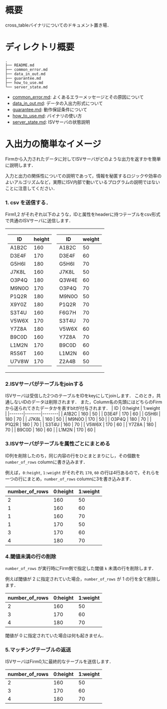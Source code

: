 # 概要
cross_tableバイナリについてのドキュメント置き場．

# ディレクトリ概要
```
.
├── README.md
├── common_error.md
├── data_in_out.md
├── guarantee.md
├── how_to_use.md
└── server_state.md
```
- [common_error.md](./common_error.md): よくあるエラーメッセージとその原因について
- [data_in_out.md](./data_in_out.md): データの入出力形式について
- [guarantee.md](./guarantee.md): 動作保証条件について
- [how_to_use.md](./how_to_use.md): バイナリの使い方
- [server_state.md](./server_state.md): ISVサーバの状態説明


# 入出力の簡単なイメージ
Firmから入力されたデータに対してISVサーバがどのような出力を返すかを簡単に説明します．

入力と出力の関係性についての説明であって，情報を秘匿するロジックや効率のよいアルゴリズムなど，実際にISV内部で動いているプログラムの説明ではないことに注意してください．

### 1. csv を送信する．
Firm1,2 がそれぞれ以下のような，IDと属性をheaderに持つテーブルをcsv形式で共通のISVサーバに送信します．
<table>
  <tr>
    <td>

| ID    | height |
|-------|--------|
| A1B2C | 160    |
| D3E4F | 170    |
| G5H6I | 180    |
| J7K8L | 160    |
| O3P4Q | 180    |
| M9N0O | 170    |
| P1Q2R | 180    |
| X9Y0Z | 180    |
| S3T4U | 160    |
| V5W6X | 170    |
| Y7Z8A | 180    |
| B9C0D | 160    |
| L1M2N | 170    |
| R5S6T | 160    |
| U7V8W | 170    |



</td>
<td>

| ID    | weight |
|-------|--------|
| A1B2C | 50     |
| D3E4F | 60     |
| G5H6I | 70     |
| J7K8L | 50     |
| Q3W4E | 60     |
| O3P4Q | 70     |
| M9N0O | 50     |
| P1Q2R | 70     |
| F6G7H | 70     |
| S3T4U | 70     |
| V5W6X | 60     |
| Y7Z8A | 70     |
| B9C0D | 60     |
| L1M2N | 60     |
| Z2A4B | 50     |

</td>
</tr>
</table>

### 2.ISVサーバがテーブルをjoinする
ISVサーバは受信した2つのテーブルをIDをkeyにしてjoinします．
このとき，共通しないIDのデータは削除されます．
また，Column名の先頭にはどちらのFirmから送られてきたデータかを表すbitが付与されます．
| ID    | 0:height | 1:weight |
|-------|--------|--------|
| A1B2C | 160    | 50     |
| D3E4F | 170    | 60     |
| G5H6I | 180    | 70     |
| J7K8L | 160    | 50     |
| M9N0O | 170    | 50     |
| O3P4Q | 180    | 70     |
| P1Q2R | 180    | 70     |
| S3T4U | 160    | 70     |
| V5W6X | 170    | 60     |
| Y7Z8A | 180    | 70     |
| B9C0D | 160    | 60     |
| L1M2N | 170    | 60     |

### 3.ISVサーバがテーブルを属性ごとにまとめる
ID列を削除したのち，同じ内容の行をひとまとまりにし，その個数を `number_of_rows` columnに書き込みます．

例えば，`0:height`,  `1:weight` がそれぞれ `170`, `60` の行は4行あるので，それらを一つの行にまとめ，`number_of_rows` columnに3を書き込みます．

| number_of_rows | 0:height | 1:weight |
|----------------|--------|--------|
| 2              | 160    | 50     |
| 1              | 160    | 60     |
| 1              | 160    | 70     |
| 1              | 170    | 50     |
| 3              | 170    | 60     |
| 4              | 180    | 70     |

### 4.閾値未満の行の削除
`number_of_rows` が実行時にFirm側で指定した閾値 `k` 未満の行を削除します．

例えば閾値が $2$ に指定されていた場合，`number_of_rows` が $1$ の行を全て削除します．

| number_of_rows | 0:height | 1:weight |
|----------------|--------|--------|
| 2              | 160    | 50     |
| 3              | 170    | 60     |
| 4              | 180    | 70     |

閾値が $0$ に指定されていた場合は何も起きません．

### 5.マッチングテーブルの返送
ISVサーバはFirm0,1に最終的なテーブルを送信します．

| number_of_rows | 0:height | 1:weight |
|----------------|--------|--------|
| 2              | 160    | 50     |
| 3              | 170    | 60     |
| 4              | 180    | 70     |
